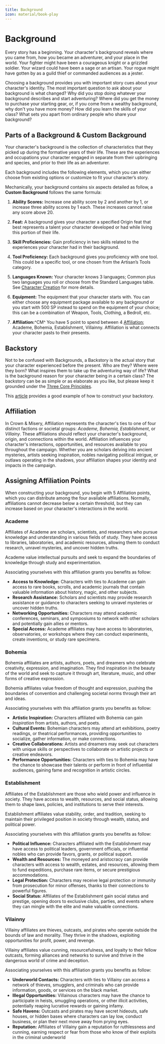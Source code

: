 ```yaml
---
title: Background
icon: material/book-play
---
```


# Background

Every story has a beginning. Your character's background reveals where you came from, how you became an adventurer, and your place in the world. Your fighter might have been a courageous knight or a grizzled soldier. Your wizard could have been a sage or an artisan. Your rogue might have gotten by as a guild thief or commanded audiences as a jester.

Choosing a background provides you with important story cues about your character's identity. The most important question to ask about your background is what changed? Why did you stop doing whatever your background describes and start adventuring? Where did you get the money to purchase your starting gear, or, if you come from a wealthy background, why don't you have more money? How did you learn the skills of your class? What sets you apart from ordinary people who share your background?

## Parts of a Background & Custom Background

Your character's background is the collection of characteristics that they picked up during the formative years of their life. These are the experiences and occupations your character engaged in separate from their upbringing and species, and prior to their life as an adventurer.

Each background includes the following elements, which you can either choose from existing options or customize to fit your character’s story.

Mechanically, your background contains six aspects detailed as follow, a **Custom Background** follows the same formula:

1. **Ability Scores:** Increase one ability score by 2 and another by 1, or increase three ability scores by 1 each. These increases cannot raise any score above 20.

2. **Feat:** A background gives your character a specified Origin feat that best represents a talent your character developed or had while living this portion of their life.

3. **Skill Proficiencies:** Gain proficiency in two skills related to the experiences your character had in their background.

4. **Tool Proficiency:** Each background gives you proficiency with one tool. This could be a specific tool, or one chosen from the Artisan’s Tools category.

5. **Languages Known:** Your character knows 3 languages; Common plus two languages you roll or choose from the Standard Languages table. See [Character Creation](../../create-your-character.md#choose-languages) for more details.

6. **Equipment:** The equipment that your character starts with. You can either choose any equipment package available to any background or you start with 500 SP instead to spend on the equipment of your choice; this can be a combination of Weapon, Tools, Clothing, a Bedroll, etc.

7. **Affiliation:**^CM^ You have 5 point to spend between 4 [Affiliation](#affiliation); Academe, Bohemia, Establishment, Villainny. Affiliation is what connects your character pasts to their presents.

## Backstory

Not to be confused with Backgrounds, a Backstory is the actual story that your character experienced before the present. Who are they? Where were they born? What inspires them to take up the adventuring way of life? What is the background reason for your character being in a certain class? The backstory can be as simple or as elaborate as you like, but please keep it grounded under the [Three Core Principles](../../create-your-character.md#the-core-principles).

This [article](https://5e.tools/book.html#XGE,1,this%20is%20your%20life,0) provides a good example of how to construct your backstory.

## Affiliation

In Crown & Misery, Affiliation represents the character's ties to one of four distinct factions or societal groups: *Academe, Bohemia, Establishment*, or *Villainy*. These affiliations should reflect your character's background, origin, and connections within the world. Affiliation influences your character's interactions, opportunities, and resources available to you throughout the campaign. Whether you are scholars delving into ancient mysteries, artists seeking inspiration, nobles navigating political intrigue, or outlaws operating in the shadows, your affiliation shapes your identity and impacts in the campaign.

## Assigning Affiliation Points

When constructing your background, you begin with 5 Affiliation points, which you can distribute among the four available affiliations. Normally, affiliations cannot decrease below a certain threshold, but they can increase based on your character's interactions in the world.

### Academe

Affiliates of Academe are scholars, scientists, and researchers who pursue knowledge and understanding in various fields of study. They have access to libraries, laboratories, and academic resources, allowing them to conduct research, unravel mysteries, and uncover hidden truths. 

Academe value intellectual pursuits and seek to expand the boundaries of knowledge through study and experimentation.

Associating yourselves with this affiliation grants you benefits as follow:

- **Access to Knowledge:** Characters with ties to Academe can gain access to rare books, scrolls, and academic journals that contain valuable information about history, magic, and other subjects.
- **Research Assistance:** Scholars and scientists may provide research assistance or guidance to characters seeking to unravel mysteries or uncover hidden truths.
- **Networking Opportunities:** Characters may attend academic conferences, seminars, and symposiums to network with other scholars and potentially gain allies or mentors.
- **Special Access:** Academe affiliates may have access to laboratories, observatories, or workshops where they can conduct experiments, create inventions, or study rare specimens.

### Bohemia

Bohemia affiliates are artists, authors, poets, and dreamers who celebrate creativity, expression, and imagination. They find inspiration in the beauty of the world and seek to capture it through art, literature, music, and other forms of creative expression. 

Bohemia affiliates value freedom of thought and expression, pushing the boundaries of convention and challenging societal norms through their art and ideas.

Associating yourselves with this affiliation grants you benefits as follow:

- **Artistic Inspiration:** Characters affiliated with Bohemia can gain *Inspiration* from artists, authors, and poets.
- **Cultural Events:** Bohemian characters may attend art exhibitions, poetry readings, or theatrical performances, providing opportunities to socialize, gather information, or make connections.
- **Creative Collaborations:** Artists and dreamers may seek out characters with unique skills or perspectives to collaborate on artistic projects or creative endeavors.
- **Performance Opportunities:** Characters with ties to Bohemia may have the chance to showcase their talents or perform in front of influential audiences, gaining fame and recognition in artistic circles.

### Establishment

Affiliates of the Establishment are those who wield power and influence in society. They have access to wealth, resources, and social status, allowing them to shape laws, policies, and institutions to serve their interests. 

Establishment affiliates value stability, order, and tradition, seeking to maintain their privileged position in society through wealth, status, and political power.

Associating yourselves with this affiliation grants you benefits as follow:

- **Political Influence:** Characters affiliated with the Establishment may have access to political leaders, government officials, or influential nobles who can provide favors, grants, or political support.
- **Wealth and Resources:** The moneyed and aristocracy can provide characters with access to wealth, estates, and resources, allowing them to fund expeditions, purchase rare items, or secure prestigious accommodations.
- **Legal Protection:** Characters may receive legal protection or immunity from prosecution for minor offenses, thanks to their connections to powerful figures.
- **Social Status:** Affiliates of the Establishment gain social status and prestige, opening doors to exclusive clubs, parties, and events where they can mingle with the elite and make valuable connections.

### Vilainny

Villainy affiliates are thieves, outcasts, and pirates who operate outside the bounds of law and morality. They thrive in the shadows, exploiting opportunities for profit, power, and revenge. 

Villainy affiliates value cunning, resourcefulness, and loyalty to their fellow outcasts, forming alliances and networks to survive and thrive in the dangerous world of crime and deception.

Associating yourselves with this affiliation grants you benefits as follow:

- **Underworld Contacts:** Characters with ties to Villainy can access a network of thieves, smugglers, and criminals who can provide information, goods, or services on the black market.
- **Illegal Opportunities:** Villainous characters may have the chance to participate in heists, smuggling operations, or other illicit activities, potentially reaping lucrative rewards or gaining infamy.
- **Safe Havens:** Outcasts and pirates may have secret hideouts, safe houses, or hidden bases where characters can lay low, conduct business, or plan their next move away from prying eyes.
- **Reputation:** Affiliates of Villainy gain a reputation for ruthlessness and cunning, earning respect or fear from those who know of their exploits in the criminal underworld

